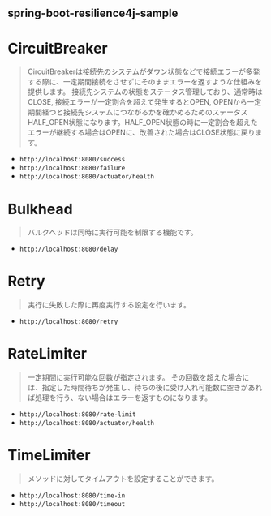 spring-boot-resilience4j-sample
---

# CircuitBreaker

> CircuitBreakerは接続先のシステムがダウン状態などで接続エラーが多発する際に、一定期間接続をさせずにそのままエラーを返すような仕組みを提供します。 接続先システムの状態をステータス管理しており、通常時はCLOSE, 接続エラーが一定割合を超えて発生するとOPEN, OPENから一定期間経つと接続先システムにつながるかを確かめるためのステータスHALF_OPEN状態になります。HALF_OPEN状態の時に一定割合を超えたエラーが継続する場合はOPENに、改善された場合はCLOSE状態に戻ります。

- `http://localhost:8080/success`
- `http://localhost:8080/failure`
- `http://localhost:8080/actuator/health`

# Bulkhead

> バルクヘッドは同時に実行可能を制限する機能です。

- `http://localhost:8080/delay`

# Retry

> 実行に失敗した際に再度実行する設定を行います。

- `http://localhost:8080/retry`

# RateLimiter

> 一定期間に実行可能な回数が指定されます。 その回数を超えた場合には、指定した時間待ちが発生し、待ちの後に受け入れ可能数に空きがあれば処理を行う、ない場合はエラーを返すものになります。

- `http://localhost:8080/rate-limit`
- `http://localhost:8080/actuator/health`

# TimeLimiter

> メソッドに対してタイムアウトを設定することができます。

- `http://localhost:8080/time-in`
- `http://localhost:8080/timeout`

